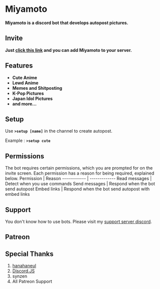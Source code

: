 # Miyamoto
**Miyamoto is a discord bot that develops autopost pictures.**

## Invite
**Just [click this link](https://discordapp.com/oauth2/authorize?client_id=637282220020858902&permissions=12659727) and you can add Miyamoto to your server.**

## Features
* **Cute Anime**
* **Lewd Anime**
* **Memes and Shitposting**
* **K-Pop Pictures**
* **Japan Idol Pictures**
* **and more...**

## Setup
Use **`>setup [name]`** in the channel to create autopost.

Example : **`>setup cute`**

## Permissions
The bot requires certain permissions, which you are prompted for on the invite screen. Each permission has a reason for being required, explained below.
Permission | Reason
------------ | -------------
Read messages	| Detect when you use commands
Send messages	| Respond when the bot send autopost
Embed links	| Respond when the bot send autopost with embed links

## Support
You don't know how to use bots. Please visit my [support server discord](https://discord.gg/zGmNyk7).

## Patreon


## Special Thanks
1. [hanahaneul](https://github.com/hanahaneull)
1. [Discord.JS](https://discord.js.org/)
1. synzen
1. All Patreon Support
